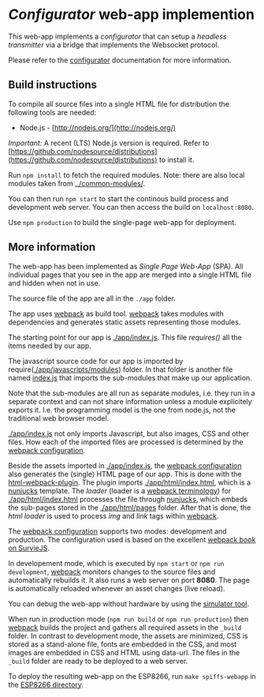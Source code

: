 # *Configurator* web-app implemention

This web-app implements a *configurator* that can setup a *headless transmitter* via a bridge that implements the Websocket protocol.

Please refer to the [configurator](../../doc/configurator.md) documentation for more information.



## Build instructions

To compile all source files into a single HTML file for distribution the following tools are needed:

- Node.js - [http://nodejs.org/](http://nodejs.org/)

*Important:* A recent (LTS) Node.js version is required. Refer to [https://github.com/nodesource/distributions](https://github.com/nodesource/distributions) to install it.

Run `npm install` to fetch the required modules.
Note: there are also local modules taken from [../common-modules/](../common-modules/).

You can then run `npm start` to start the continous build process and development web server. You can then access the build on `localhost:8080`.

Use `npm production` to build the single-page web-app for deployment.



## More information

The web-app has been implemented as *Single Page Web-App* (SPA). All individual pages that you see in the app are merged into a single HTML file and hidden when not in use.

The source file of the app are all in the `./app` folder.

The app uses [webpack][] as build tool. [webpack][] takes modules with dependencies and generates static assets representing those modules.

The starting point for our app is [./app/index.js](./app/index.js). This file *requires()* all the items needed by our app.

The javascript source code for our app is imported by require([./app/javascripts/modules](./app/javascripts/modules)) folder. In that folder is another file named [index.js](./app/javascripts/modules/index.js) that imports the sub-modules that make up our application.

Note that the sub-modules are all run as separate modules, i.e. they run in a separate context and can not share information unless a module explicitely exports it. I.e. the programming model is the one from node.js, not the traditional web browser model.

[./app/index.js](./app/index.js) not only imports Javascript, but also images, CSS and other files. How each of the imported files are processed is determined by the [webpack configuration](webpack.config.js).

Beside the assets imported in [./app/index.js](./app/index.js), the [webpack configuration](webpack.config.js) also generates the (single) HTML page of our app. This is done with the [html-webpack-plugin][]. The plugin imports [./app/html/index.html](./app/html/index.html), which is a [nunjucks][] template. The *loader* (loader is a [webpack terminology][loader]) for [./app/html/index.html](./app/html/index.html) processes the file through [nunjucks][], which embeds the sub-pages stored in the [./app/html/pages](./app/html/pages) folder. After that is done, the *html loader* is used to process *img* and *link* tags within [webpack][].

The [webpack configuration](webpack.config.js) supports two modes: development and production. The configuration used is based on the excellent [webpack book on SurvieJS][webpack-book].

In developement mode, which is executed by `npm start` or `npm run development`, [webpack][] monitors changes to the source files and automatically rebuilds it. It also runs a web server on port **8080**. The page is automatically reloaded whenever an asset changes (live reload).

You can debug the web-app without hardware by using the [simulator tool](../nodejs-headlesstx-simulator-websocket).

When run in production mode (`npm run build` or `npm run production`) then [webpack][] builds the project and gathers all required assets in the `_build` folder. In contrast to development mode, the assets are minimized, CSS is stored as a stand-alone file, fonts are embedded in the CSS, and most images are embedded in CSS and HTML using data-url. The files in the `_build` folder are ready to be deployed to a web server.

To deploy the resulting web-app on the ESP8266, run `make spiffs-webapp` in the [ESP8266 directory](../esp8266-uart-websocket-bridge/).


[nunjucks]: https://mozilla.github.io/nunjucks/ "Nunjucks - A rich and powerful templating language for JavaScript"
[webpack]: http://webpack.github.io/ "webpack"
[webpack-book]: http://survivejs.com/webpack/ "SurviveJS - Webpack: From apprentice to master"
[loader]: http://webpack.github.io/docs/using-loaders.html "webpack loader documentation"
[html-webpack-plugin]:  https://github.com/ampedandwired/html-webpack-plugin "html-webpack-plugin on Github"